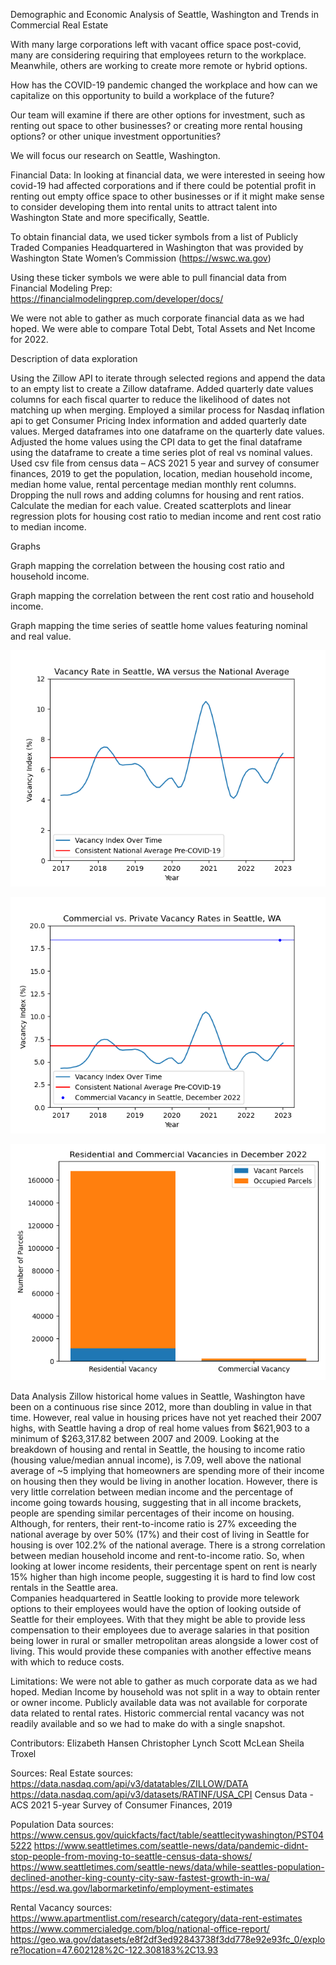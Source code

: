 Demographic and Economic Analysis of Seattle, Washington and Trends in Commercial Real Estate

With many large corporations left with vacant office space post-covid, many are considering requiring that employees return to the workplace. Meanwhile, others are working to create more remote or hybrid options.

How has the COVID-19 pandemic changed the workplace and how can we capitalize on this opportunity to build a workplace of the future?

Our team will examine if there are other options for investment, such as renting out space to other businesses? or creating more rental housing options? or other unique investment opportunities?

We will focus our research on Seattle, Washington.  

Financial Data:
In looking at financial data, we were interested in seeing how covid-19 had affected corporations and if there could be potential profit in renting out empty office space to other businesses or if it might make sense to consider developing them into rental units to attract talent into Washington State and more specifically, Seattle.

To obtain financial data, we used ticker symbols from a list of Publicly Traded Companies Headquartered in Washington that was provided by Washington State Women’s Commission (https://wswc.wa.gov) 

Using these ticker symbols we were able to pull financial data from Financial Modeling Prep: https://financialmodelingprep.com/developer/docs/

We were not able to gather as much corporate financial data as we had hoped. We were able to compare Total Debt, Total Assets and Net Income for 2022.

Description of data exploration

Using the Zillow API to iterate through selected regions and append the data to an empty list to create a Zillow dataframe. Added quarterly date values columns for each fiscal quarter to reduce the likelihood of dates not matching up when merging. Employed a similar process for Nasdaq inflation api to get Consumer Pricing Index information and added quarterly date values. Merged dataframes into one dataframe on the quarterly date values. Adjusted the home values using the CPI data to get the final dataframe using the dataframe to create a time series plot of real vs nominal values.
Used csv file from census data – ACS 2021 5 year and survey of consumer finances, 2019 to get the population, location, median household income, median home value, rental percentage median monthly rent columns. Dropping the null rows and adding columns for housing and rent ratios. Calculate the median for each value. Created scatterplots and linear regression plots for housing cost ratio to median income and rent cost ratio to median income.

Graphs

Graph mapping the correlation between the housing cost ratio and household income.

Graph mapping the correlation between the rent cost ratio and household income.

Graph mapping the time series of seattle home values featuring nominal and real value.

![Graph mapping historic rental vacancy versus the U.S. national average.](https://github.com/ScottMcLean98/Project1/blob/main/Fig1-vacant.png)

![Graph comparing residential vacancy versus a commercial vacancy snapshot.](https://github.com/ScottMcLean98/Project1/blob/main/Fig2-vacant.png)

![Graph mapping the total number of residential and commercial parcels as well as the estimated vacant parcels for each](https://github.com/ScottMcLean98/Project1/blob/main/Fig3-vacant.png)

Data Analysis
Zillow historical home values in Seattle, Washington have been on a continuous rise since 2012, more than doubling in value in that time. However, real value in housing prices have not yet reached their 2007 highs, with Seattle having a drop of real home values from $621,903 to a minimum of $263,317.82 between 2007 and 2009. Looking at the breakdown of housing and rental in Seattle, the housing to income ratio (housing value/median annual income), is 7.09, well above the national average of ~5 implying that homeowners are spending more of their income on housing then they would be living in another location. However, there is very little correlation between median income and the percentage of income going towards housing, suggesting that in all income brackets, people are spending similar percentages of their income on housing. Although, for renters, their rent-to-income ratio is 27% exceeding the national average by over 50% (17%) and their cost of living in Seattle for housing is over 102.2% of the national average. There is a strong correlation between median household income and rent-to-income ratio. So, when looking at lower income residents, their percentage spent on rent is nearly 15% higher than high income people, suggesting it is hard to find low cost rentals in the Seattle area.  
Companies headquartered in Seattle looking to provide more telework options to their employees would have the option of looking outside of Seattle for their employees. With that they might be able to provide less compensation to their employees due to average salaries in that position being lower in rural or smaller metropolitan areas alongside a lower cost of living. This would provide these companies with another effective means with which to reduce costs. 


Limitations:
We were not able to gather as much corporate data as we had hoped. 
Median Income by household was not split in a way to obtain renter or owner income.
Publicly available data was not available for corporate data related to rental rates.
Historic commercial rental vacancy was not readily available and so we had to make do with a single snapshot.

Contributors:
Elizabeth Hansen
Christopher Lynch
Scott McLean
Sheila Troxel

Sources:
Real Estate sources:
https://data.nasdaq.com/api/v3/datatables/ZILLOW/DATA
https://data.nasdaq.com/api/v3/datasets/RATINF/USA_CPI
 Census Data - ACS 2021 5-year
Survey of Consumer Finances, 2019

Population Data sources:
https://www.census.gov/quickfacts/fact/table/seattlecitywashington/PST045222
https://www.seattletimes.com/seattle-news/data/pandemic-didnt-stop-people-from-moving-to-seattle-census-data-shows/
https://www.seattletimes.com/seattle-news/data/while-seattles-population-declined-another-king-county-city-saw-fastest-growth-in-wa/
https://esd.wa.gov/labormarketinfo/employment-estimates

Rental Vacancy sources:
https://www.apartmentlist.com/research/category/data-rent-estimates
https://www.commercialedge.com/blog/national-office-report/
https://geo.wa.gov/datasets/e8f2df3ed92843738f3dd778e92e93fc_0/explore?location=47.602128%2C-122.308183%2C13.93
